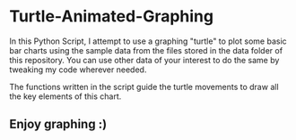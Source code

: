 # Turtle-Animated-Graphing

In this Python Script, I attempt to use a graphing "turtle" to plot some basic bar charts using the sample data from the files stored in the data folder of this repository. You can use other data of your interest to do the same by tweaking my code wherever needed.

The functions written in the script guide the turtle movements to draw all the key elements of this chart.

## Enjoy graphing :)
